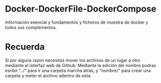 # Docker-DockerFile-DockerCompose
Información esencial y fundamentos y ficheros de muestra de docker y todos sus complementos.

# Recuerda
Si por alguna razon necesitas mover los archivos de un lugar a otro mediante el interfaz web de Github.
Mediante la edición del nombre podras esribir "../" para ir una carpeta marcha atrás, y "nombre/" para crear una carpeta y meter el archivo adentro de esta.
